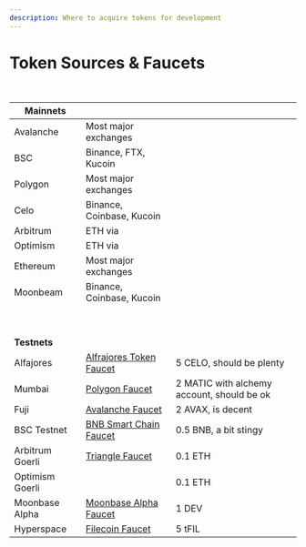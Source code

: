 ```yaml
---
description: Where to acquire tokens for development
---
```


# Token Sources & Faucets

​

| **Mainnets**    | ​                                                                               | ​                                          |
| --------------- | ------------------------------------------------------------------------------- | ------------------------------------------ |
| Avalanche       | Most major exchanges                                                            | ​                                          |
| BSC             | Binance, FTX, Kucoin                                                            | ​                                          |
| Polygon         | Most major exchanges                                                            | ​                                          |
| Celo            | Binance, Coinbase, Kucoin                                                       | ​                                          |
| Arbitrum        | ETH via ​                                                                       | ​                                          |
| Optimism        | ETH via ​                                                                       | ​                                          |
| Ethereum        | Most major exchanges                                                            | ​                                          |
| Moonbeam        | Binance, Coinbase, Kucoin                                                       | ​                                          |
| ​               | ​                                                                               | ​                                          |
| ​               | ​                                                                               | ​                                          |
| **Testnets**    | ​                                                                               | ​                                          |
| Alfajores       | [​​Alfrajores Token Faucet](https://faucet.celo.org/)                           | 5 CELO, should be plenty                   |
| Mumbai          | [​​Polygon Faucet](https://faucet.polygon.technology/)                          | 2 MATIC with alchemy account, should be ok |
| Fuji            | [Avalanche Faucet​​](https://faucet.avax.network/)                              | 2 AVAX, is decent                          |
| BSC Testnet     | [​​BNB Smart Chain Faucet](https://testnet.bnbchain.org/faucet-smart)           | 0.5 BNB, a bit stingy                      |
| Arbitrum Goerli | [​​Triangle Faucet](https://faucet.triangleplatform.com/arbitrum/goerli)        | 0.1 ETH                                    |
| Optimism Goerli | ​​                                                                              | 0.1 ETH                                    |
| Moonbase Alpha  | [​​Moonbase Alpha Faucet](https://apps.moonbeam.network/moonbase-alpha/faucet/) | 1 DEV                                      |
| Hyperspace      | [Filecoin Faucet](https://hyperspace.yoga/#faucet)                              | 5 tFIL                                     |
